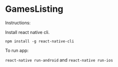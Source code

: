 # GamesListing

Instructions:

Install react native cli.

`npm install -g react-native-cli`

To run app:

`react-native run-android`
and
`react-native run-ios`
